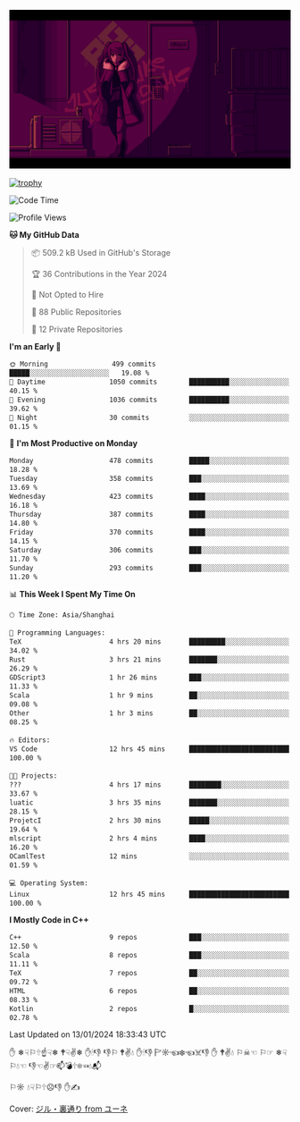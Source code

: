![](imgs/main.png)

[![trophy](https://github-profile-trophy.vercel.app/?username=NeilKleistGao&theme=dracula)](https://github.com/ryo-ma/github-profile-trophy)

<!--START_SECTION:waka-->
![Code Time](http://img.shields.io/badge/Code%20Time-523%20hrs%2057%20mins-blue)

![Profile Views](http://img.shields.io/badge/Profile%20Views-0-blue)

**🐱 My GitHub Data** 

> 📦 509.2 kB Used in GitHub's Storage 
 > 
> 🏆 36 Contributions in the Year 2024
 > 
> 🚫 Not Opted to Hire
 > 
> 📜 88 Public Repositories 
 > 
> 🔑 12 Private Repositories 
 > 
**I'm an Early 🐤** 

```text
🌞 Morning                499 commits         █████░░░░░░░░░░░░░░░░░░░░   19.08 % 
🌆 Daytime                1050 commits        ██████████░░░░░░░░░░░░░░░   40.15 % 
🌃 Evening                1036 commits        ██████████░░░░░░░░░░░░░░░   39.62 % 
🌙 Night                  30 commits          ░░░░░░░░░░░░░░░░░░░░░░░░░   01.15 % 
```
📅 **I'm Most Productive on Monday** 

```text
Monday                   478 commits         █████░░░░░░░░░░░░░░░░░░░░   18.28 % 
Tuesday                  358 commits         ███░░░░░░░░░░░░░░░░░░░░░░   13.69 % 
Wednesday                423 commits         ████░░░░░░░░░░░░░░░░░░░░░   16.18 % 
Thursday                 387 commits         ████░░░░░░░░░░░░░░░░░░░░░   14.80 % 
Friday                   370 commits         ████░░░░░░░░░░░░░░░░░░░░░   14.15 % 
Saturday                 306 commits         ███░░░░░░░░░░░░░░░░░░░░░░   11.70 % 
Sunday                   293 commits         ███░░░░░░░░░░░░░░░░░░░░░░   11.20 % 
```


📊 **This Week I Spent My Time On** 

```text
🕑︎ Time Zone: Asia/Shanghai

💬 Programming Languages: 
TeX                      4 hrs 20 mins       █████████░░░░░░░░░░░░░░░░   34.02 % 
Rust                     3 hrs 21 mins       ███████░░░░░░░░░░░░░░░░░░   26.29 % 
GDScript3                1 hr 26 mins        ███░░░░░░░░░░░░░░░░░░░░░░   11.33 % 
Scala                    1 hr 9 mins         ██░░░░░░░░░░░░░░░░░░░░░░░   09.08 % 
Other                    1 hr 3 mins         ██░░░░░░░░░░░░░░░░░░░░░░░   08.25 % 

🔥 Editors: 
VS Code                  12 hrs 45 mins      █████████████████████████   100.00 % 

🐱‍💻 Projects: 
???                      4 hrs 17 mins       ████████░░░░░░░░░░░░░░░░░   33.67 % 
luatic                   3 hrs 35 mins       ███████░░░░░░░░░░░░░░░░░░   28.15 % 
ProjetcI                 2 hrs 30 mins       █████░░░░░░░░░░░░░░░░░░░░   19.64 % 
mlscript                 2 hrs 4 mins        ████░░░░░░░░░░░░░░░░░░░░░   16.20 % 
OCamlTest                12 mins             ░░░░░░░░░░░░░░░░░░░░░░░░░   01.59 % 

💻 Operating System: 
Linux                    12 hrs 45 mins      █████████████████████████   100.00 % 
```

**I Mostly Code in C++** 

```text
C++                      9 repos             ███░░░░░░░░░░░░░░░░░░░░░░   12.50 % 
Scala                    8 repos             ███░░░░░░░░░░░░░░░░░░░░░░   11.11 % 
TeX                      7 repos             ██░░░░░░░░░░░░░░░░░░░░░░░   09.72 % 
HTML                     6 repos             ██░░░░░░░░░░░░░░░░░░░░░░░   08.33 % 
Kotlin                   2 repos             █░░░░░░░░░░░░░░░░░░░░░░░░   02.78 % 
```




 Last Updated on 13/01/2024 18:33:43 UTC
<!--END_SECTION:waka-->

✋ ❄☟⚐🕆☝☟❄ 🕈☟✌❄ ✋🕯👎 👎⚐ 🕈✌💧 ✋🕯👎 🏱☼☜❄☜☠👎 ✋ 🕈✌💧 ⚐☠☜ ⚐☞ ❄☟⚐💧☜ 👎☜✌☞📫💣🕆❄☜💧📬

⚐☼ 💧☟⚐🕆☹👎 ✋✍

Cover: [ジル・裏通り from ユーネ](https://www.pixiv.net/artworks/62127066)
